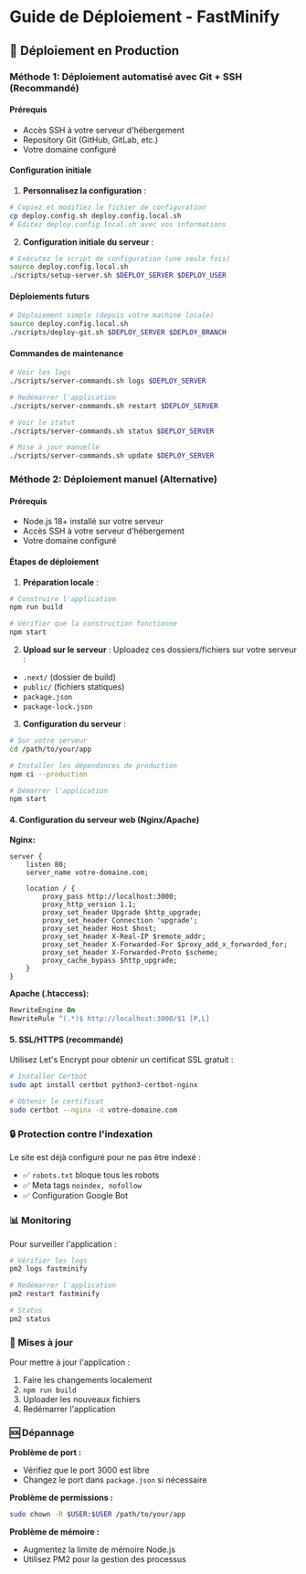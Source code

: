 # Guide de Déploiement - FastMinify

## 🚀 Déploiement en Production

### Méthode 1: Déploiement automatisé avec Git + SSH (Recommandé)

#### Prérequis
- Accès SSH à votre serveur d'hébergement
- Repository Git (GitHub, GitLab, etc.)
- Votre domaine configuré

#### Configuration initiale

1. **Personnalisez la configuration** :
```bash
# Copiez et modifiez le fichier de configuration
cp deploy.config.sh deploy.config.local.sh
# Éditez deploy.config.local.sh avec vos informations
```

2. **Configuration initiale du serveur** :
```bash
# Exécutez le script de configuration (une seule fois)
source deploy.config.local.sh
./scripts/setup-server.sh $DEPLOY_SERVER $DEPLOY_USER
```

#### Déploiements futurs

```bash
# Déploiement simple (depuis votre machine locale)
source deploy.config.local.sh
./scripts/deploy-git.sh $DEPLOY_SERVER $DEPLOY_BRANCH
```

#### Commandes de maintenance

```bash
# Voir les logs
./scripts/server-commands.sh logs $DEPLOY_SERVER

# Redémarrer l'application
./scripts/server-commands.sh restart $DEPLOY_SERVER

# Voir le statut
./scripts/server-commands.sh status $DEPLOY_SERVER

# Mise à jour manuelle
./scripts/server-commands.sh update $DEPLOY_SERVER
```

### Méthode 2: Déploiement manuel (Alternative)

#### Prérequis
- Node.js 18+ installé sur votre serveur
- Accès SSH à votre serveur d'hébergement
- Votre domaine configuré

#### Étapes de déploiement

1. **Préparation locale** :
```bash
# Construire l'application
npm run build

# Vérifier que la construction fonctionne
npm start
```

2. **Upload sur le serveur** :
Uploadez ces dossiers/fichiers sur votre serveur :
- `.next/` (dossier de build)
- `public/` (fichiers statiques)
- `package.json`
- `package-lock.json`

3. **Configuration du serveur** :
```bash
# Sur votre serveur
cd /path/to/your/app

# Installer les dépendances de production
npm ci --production

# Démarrer l'application
npm start
```

#### 4. Configuration du serveur web (Nginx/Apache)

**Nginx:**
```nginx
server {
    listen 80;
    server_name votre-domaine.com;
    
    location / {
        proxy_pass http://localhost:3000;
        proxy_http_version 1.1;
        proxy_set_header Upgrade $http_upgrade;
        proxy_set_header Connection 'upgrade';
        proxy_set_header Host $host;
        proxy_set_header X-Real-IP $remote_addr;
        proxy_set_header X-Forwarded-For $proxy_add_x_forwarded_for;
        proxy_set_header X-Forwarded-Proto $scheme;
        proxy_cache_bypass $http_upgrade;
    }
}
```

**Apache (.htaccess):**
```apache
RewriteEngine On
RewriteRule ^(.*)$ http://localhost:3000/$1 [P,L]
```

#### 5. SSL/HTTPS (recommandé)
Utilisez Let's Encrypt pour obtenir un certificat SSL gratuit :
```bash
# Installer Certbot
sudo apt install certbot python3-certbot-nginx

# Obtenir le certificat
sudo certbot --nginx -d votre-domaine.com
```

### 🔒 Protection contre l'indexation

Le site est déjà configuré pour ne pas être indexé :
- ✅ `robots.txt` bloque tous les robots
- ✅ Meta tags `noindex, nofollow` 
- ✅ Configuration Google Bot

### 📊 Monitoring

Pour surveiller l'application :
```bash
# Vérifier les logs
pm2 logs fastminify

# Redémarrer l'application
pm2 restart fastminify

# Status
pm2 status
```

### 🔄 Mises à jour

Pour mettre à jour l'application :
1. Faire les changements localement
2. `npm run build`
3. Uploader les nouveaux fichiers
4. Redémarrer l'application

### 🆘 Dépannage

**Problème de port :**
- Vérifiez que le port 3000 est libre
- Changez le port dans `package.json` si nécessaire

**Problème de permissions :**
```bash
sudo chown -R $USER:$USER /path/to/your/app
```

**Problème de mémoire :**
- Augmentez la limite de mémoire Node.js
- Utilisez PM2 pour la gestion des processus
